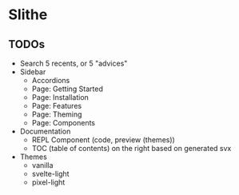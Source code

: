 # Slithe

## TODOs

- Search 5 recents, or 5 "advices"
- Sidebar
  - Accordions
  - Page: Getting Started
  - Page: Installation
  - Page: Features
  - Page: Theming
  - Page: Components
- Documentation
  - REPL Component (code, preview (themes))
  - TOC (table of contents) on the right based on generated svx
- Themes
  - vanilla
  - svelte-light
  - pixel-light
